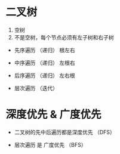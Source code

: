 # 二叉树
1. 空树
2. 不是空树，每个节点必须有左子树和右子树


- 先序遍历   （递归） 根左右
- 中序遍历   （递归） 左根右
- 后序遍历   （递归） 左右根

- 层次遍历   （迭代）


# 深度优先 & 广度优先
- 二叉树的先中后遍历都是深度优先 （DFS）


- 层次遍历 是 广度优先 （BFS） 
